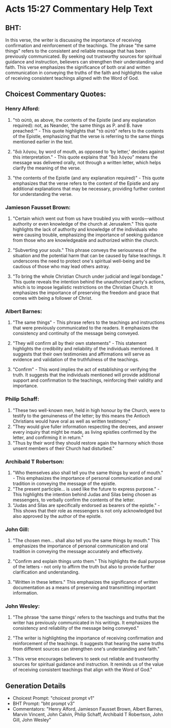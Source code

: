 # Acts 15:27 Commentary Help Text

## BHT:
In this verse, the writer is discussing the importance of receiving confirmation and reinforcement of the teachings. The phrase "the same things" refers to the consistent and reliable message that has been previously communicated. By seeking out trustworthy sources for spiritual guidance and instruction, believers can strengthen their understanding and faith. This verse emphasizes the significance of both oral and written communication in conveying the truths of the faith and highlights the value of receiving consistent teachings aligned with the Word of God.

## Choicest Commentary Quotes:
### Henry Alford:
1. "τὰ αὐτά, as above, the contents of the Epistle (and any explanation required): not, as Neander, ‘the same things as P. and B. have preached:’" - This quote highlights that "τὰ αὐτά" refers to the contents of the Epistle, emphasizing that the verse is referring to the same things mentioned earlier in the text.

2. "διὰ λόγου, by word of mouth, as opposed to ‘by letter,’ decides against this interpretation." - This quote explains that "διὰ λόγου" means the message was delivered orally, not through a written letter, which helps clarify the meaning of the verse.

3. "the contents of the Epistle (and any explanation required)" - This quote emphasizes that the verse refers to the content of the Epistle and any additional explanations that may be necessary, providing further context for understanding the verse.

### Jamieson Fausset Brown:
1. "Certain which went out from us have troubled you with words—without authority or even knowledge of the church at Jerusalem." This quote highlights the lack of authority and knowledge of the individuals who were causing trouble, emphasizing the importance of seeking guidance from those who are knowledgeable and authorized within the church.

2. "Subverting your souls." This phrase conveys the seriousness of the situation and the potential harm that can be caused by false teachings. It underscores the need to protect one's spiritual well-being and be cautious of those who may lead others astray.

3. "To bring the whole Christian Church under judicial and legal bondage." This quote reveals the intention behind the unauthorized party's actions, which is to impose legalistic restrictions on the Christian Church. It emphasizes the importance of preserving the freedom and grace that comes with being a follower of Christ.

### Albert Barnes:
1. "The same things" - This phrase refers to the teachings and instructions that were previously communicated to the readers. It emphasizes the consistency and continuity of the message being conveyed.

2. "They will confirm all by their own statements" - This statement highlights the credibility and reliability of the individuals mentioned. It suggests that their own testimonies and affirmations will serve as evidence and validation of the truthfulness of the teachings.

3. "Confirm" - This word implies the act of establishing or verifying the truth. It suggests that the individuals mentioned will provide additional support and confirmation to the teachings, reinforcing their validity and importance.

### Philip Schaff:
1. "These two well-known men, held in high honour by the Church, were to testify to the genuineness of the letter; by this means the Antioch Christians would have oral as well as written testimony."
2. "They would give fuller information respecting the decrees, and answer every inquiry that might be made, as living epistles confirmed by the letter, and confirming it in return."
3. "Thus by their word they should restore again the harmony which those unsent members of their Church had disturbed."

### Archibald T Robertson:
1. "Who themselves also shall tell you the same things by word of mouth." - This emphasizes the importance of personal communication and oral tradition in conveying the message of the epistle.
2. "The present participle... is used like the future to express purpose." - This highlights the intention behind Judas and Silas being chosen as messengers, to verbally confirm the contents of the letter.
3. "Judas and Silas are specifically endorsed as bearers of the epistle." - This shows that their role as messengers is not only acknowledged but also approved by the author of the epistle.

### John Gill:
1. "The chosen men... shall also tell you the same things by mouth." This emphasizes the importance of personal communication and oral tradition in conveying the message accurately and effectively.

2. "Confirm and explain things unto them." This highlights the dual purpose of the letters - not only to affirm the truth but also to provide further clarification and understanding.

3. "Written in these letters." This emphasizes the significance of written documentation as a means of preserving and transmitting important information.

### John Wesley:
1. "The phrase 'the same things' refers to the teachings and truths that the writer has previously communicated in his writings. It emphasizes the consistency and reliability of the message being conveyed."

2. "The writer is highlighting the importance of receiving confirmation and reinforcement of the teachings. It suggests that hearing the same truths from different sources can strengthen one's understanding and faith."

3. "This verse encourages believers to seek out reliable and trustworthy sources for spiritual guidance and instruction. It reminds us of the value of receiving consistent teachings that align with the Word of God."


## Generation Details
- Choicest Prompt: "choicest prompt v1"
- BHT Prompt: "bht prompt v3"
- Commentators: "Henry Alford, Jamieson Fausset Brown, Albert Barnes, Marvin Vincent, John Calvin, Philip Schaff, Archibald T Robertson, John Gill, John Wesley"
